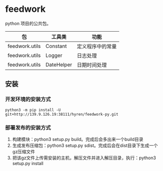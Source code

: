 # feedwork
python 项目的公共包。

| 包            | 工具类  | 功能           |
| -------------- | ---------- | ---------------- |
| feedwork.utils | Constant   | 定义程序中的常量 |
| feedwork.utils | Logger     | 日志处理     |
| feedwork.utils | DateHelper | 日期时间处理 |

## 安装
### 开发环境的安装方式
```shell
python3 -m pip install -U git+http://139.9.126.19:38111/hyren/feedwork-py.git
```

### 部署发布的安装方式

1. 构建模块：python3 setup.py build。完成后会多出来一个build目录
2. 生成发布压缩包：python3 setup.py sdist。完成后会在dist目录下生成一个gz压缩文件
3. 把该gz文件上传需安装的主机，解压文件并进入解压目录，执行：python3 setup.py install
